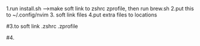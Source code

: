1.run install.sh -->make soft link to zshrc zprofile, then run brew.sh
2.put this to ~/.config/nvim 3. soft link files
4.put extra files to locations

#3.to soft link
.zshrc
.zprofile

#4.
